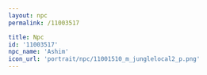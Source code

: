 ```yaml
---
layout: npc
permalink: /11003517

title: Npc
id: '11003517'
npc_name: 'Ashim'
icon_url: 'portrait/npc/11001510_m_junglelocal2_p.png'
---
```

